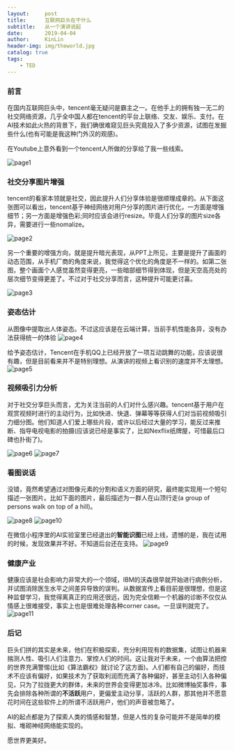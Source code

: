 ```yaml
---
layout:     post
title:      互联网巨头在干什么
subtitle:   从一个演讲说起
date:       2019-04-04
author:     KinLin
header-img: img/theworld.jpg
catalog: true
tags:                            
    - TED
---
```


### 前言
在国内互联网巨头中，tencent毫无疑问是霸主之一。在他手上的拥有独一无二的社交网络资源，几乎全中国人都在tencent的平台上联络、交友、娱乐、支付。在AI技术如此火热的背景下，我们确很难窥见巨头究竟投入了多少资源，试图在发掘些什么(也有可能是我这种门外汉的观感)。

在Youtube上意外看到一个tencent人所做的分享给了我一些线索。

![page1](/img/mit_speech/page1.jpg)

### 社交分享图片增强
tencent的看家本领就是社交，因此提升人们分享体验是很顺理成章的。从下面这张图可以看出，tencent基于神经网络对用户分享的图片进行优化，一方面是增强细节；另一方面是增强色彩;同时应该会进行resize。毕竟人们分享的图片size各异，需要进行一些nomalize。

![page2](/img/mit_speech/page2.jpg)

另一个重要的增强方向，就是提升暗光表现，从PPT上所见，主要是提升了画面的动态范围，从手机厂商的角度来说，我觉得这个优化的角度是不一样的。如第二张图，整个画面个人感觉虽然变得更亮，一些暗部细节得到体现，但是天空高亮处的层次细节变得更差了。不过对于社交分享而言，这种提升可能更讨喜。

![page3](/img/mit_speech/page3.jpg)

### 姿态估计
从图像中提取出人体姿态。不过这应该是在云端计算，当前手机性能各异，没有办法获得统一的体验
![page4](/img/mit_speech/page4.jpg)

给予姿态估计，Tencent在手机QQ上已经开放了一项互动跳舞的功能，应该说很有趣，但是目前看来并不是特别理想。从演讲的视频上看识别的速度并不太理想。
![page5](/img/mit_speech/page5.jpg)

### 视频吸引力分析
对于社交分享巨头而言，尤为关注当前的人们对什么感兴趣。tencent基于用户在观赏视频时进行的主动行为，比如快进、快退、弹幕等等获得人们对当前视频吸引力细分图。他们知道人们爱上哪些片段，或许以后经过大量的学习，能反过来推断、指导电视电影的拍摄(应该说已经是事实了，比如Nexflix纸牌屋，可惜最后口碑也扑街了)。

![page6](/img/mit_speech/page6.jpg)
![page7](/img/mit_speech/page7.jpg)

### 看图说话
没错，竟然希望通过对图像元素的分割和语义方面的研究，最终能实现用一个短句描述一张图片。比如下面的图片，最后描述为一群人在山顶行走(a group of persons walk on top of a hill)。

![page8](/img/mit_speech/page8.jpg)
![page10](/img/mit_speech/page10.jpg)

在微信小程序里的AI实验室里已经退出的**智能识图**已经上线，遗憾的是，我在试用的时候，发现效果并不好。不知道后台还在支持。
![page9](/img/mit_speech/page9.jpg)

### 健康产业
健康应该是社会影响力非常大的一个领域，IBM的沃森很早就开始进行病例分析，并试图消除医生水平之间差异导致的误判。从数据宣传上看目前是很理想，但是这种监督学习，我觉得离真正的应用还很远，因为完全信赖一个机器的诊断不仅仅从情感上很难接受，事实上也是很难处理各种corner case。一旦误判就完了。
![page11](/img/mit_speech/page11.jpg)


### 后记
巨头们拼的其实是未来，他们在积极探索，充分利用现有的数据集，试图让机器来揣测人性、吸引人们注意力、掌控人们的时间。这让我对于未来，一个由算法把控的世界充满警惕(比如《算法霸权》就讨论了这方面)。人们都有自己的偏好，而技术不应该有偏好，如果技术为了获取利润而充满了各种偏好，甚至主动引入各种偏见，只为了拉拢更大的群体，未来的世界会变得更加冰冷。比如微博抽奖事件，事先会排除各种所谓的**不活跃**用户，更偏爱主动分享，活跃的人群，那其他并不愿意花时间在这些软件上的所谓不活跃用户，他们的声音被忽略了。


AI的起点都是为了探索人类的情感和智慧，但是人性的复杂可能并不是简单的模拟、堆砌神经网络能实现的。

愿世界更美好。









